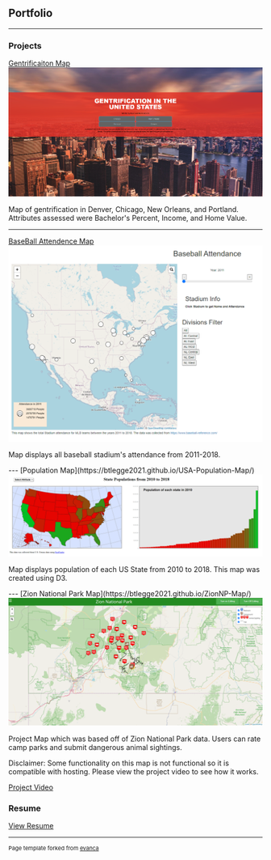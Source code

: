 ## Portfolio

---

### Projects

[Gentrificaiton Map](https://btlegge2021.github.io/Gentrification-Map/)
<img src="images/Landing Page.PNG?raw=true"/>
<p>Map of gentrification in Denver, Chicago, New Orleans, and Portland. Attributes assessed were Bachelor's Percent, Income, and Home Value.</p>

---
[BaseBall Attendence Map](https://btlegge2021.github.io/BaseBall-Attendence/)
<img src="images/HomePage.PNG?raw=true"/>
<p>Map displays all baseball stadium's attendance from 2011-2018.</p>
---
[Population Map](https://btlegge2021.github.io/USA-Population-Map/)
<img src="images/Population Map.PNG?raw=true"/>
<p>Map displays population of each US State from 2010 to 2018. This map was created using D3.</p>
---
[Zion National Park Map](https://btlegge2021.github.io/ZionNP-Map/)
<img src="images/ZNPHome.png?raw=true"/>
<p>Project Map which was based off of Zion National Park data. Users can rate camp parks and submit dangerous animal sightings.</p>
<P>Disclaimer: Some functionality on this map is not functional so it is compatible with hosting. Please view the project video to see how it works.</p>
<a href="https://www.youtube.com/watch?v=dQNZipvgGHk">Project Video</a>

### Resume
[View Resume](/pdf/BrianLeggeResume.pdf)

<!-- ### Category Name 2

- [Project 1 Title](http://example.com/)
- [Project 2 Title](http://example.com/)
- [Project 3 Title](http://example.com/)
- [Project 4 Title](http://example.com/)
- [Project 5 Title](http://example.com/)

--- -->




---
<p style="font-size:11px">Page template forked from <a href="https://github.com/evanca/quick-portfolio">evanca</a></p>
<!-- Remove above link if you don't want to attibute -->

